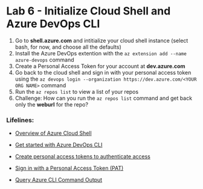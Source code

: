 # Lab 6 - Initialize Cloud Shell and Azure DevOps CLI

1. Go to **shell.azure.com** and intitialize your cloud shell instance (select bash, for now, and choose all the defaults)
2. Install the Azure DevOps extention with the `az extension add --name azure-devops` command
3. Create a Personal Access Token for your account at **dev.azure.com**
4. Go back to the cloud shell and sign in with your personal access token using the `az devops login --organization https://dev.azure.com/<YOUR ORG NAME>` command
5. Run the `az repos list` to view a list of your repos
6. Challenge: How can you run the `az repos list` command and get back only the **weburl** for the repo?

### Lifelines:

* [Overview of Azure Cloud Shell](https://docs.microsoft.com/en-us/azure/cloud-shell/overview)

* [Get started with Azure DevOps CLI](https://docs.microsoft.com/en-us/azure/devops/cli/get-started)

* [Create personal access tokens to authenticate access](https://docs.microsoft.com/en-us/azure/devops/organizations/accounts/use-personal-access-tokens-to-authenticate)

* [Sign in with a Personal Access Token (PAT)](https://docs.microsoft.com/en-us/azure/devops/cli/log-in-via-pat)

* [Query Azure CLI Command Output](https://docs.microsoft.com/en-us/cli/azure/query-azure-cli)